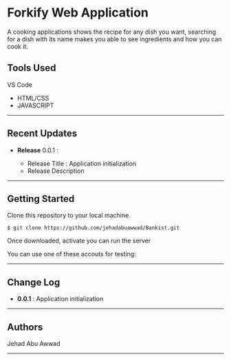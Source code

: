 # Forkify Web Application

A cooking applications shows the recipe for any dish you want, searching for a dish with its name makes you able to see ingredients and how you can cook it.

## Tools Used

VS Code

- HTML/CSS
- JAVASCRIPT

---

## Recent Updates

- **Release** 0.0.1 :

  - Release Title : Application initialization
  - Release Description

---

## Getting Started

Clone this repository to your local machine.

```
$ git clone https://github.com/jehadabuawwad/Bankist.git
```

Once downloaded, activate you can run the server

You can use one of these accouts for testing:

---

## Change Log

- **0.0.1** : Application initialization

---

## Authors

Jehad Abu Awwad

---
